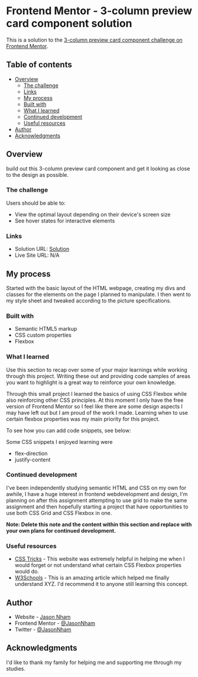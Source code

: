 # Frontend Mentor - 3-column preview card component solution

This is a solution to the [3-column preview card component challenge on Frontend Mentor](https://www.frontendmentor.io/challenges/3column-preview-card-component-pH92eAR2-).

## Table of contents

- [Overview](#overview)
  - [The challenge](#the-challenge)
  - [Links](#links)
  - [My process](#my-process)
  - [Built with](#built-with)
  - [What I learned](#what-i-learned)
  - [Continued development](#continued-development)
  - [Useful resources](#useful-resources)
- [Author](#author)
- [Acknowledgments](#acknowledgments)

## Overview

build out this 3-column preview card component and get it looking as close to the design as possible.

### The challenge

Users should be able to:

- View the optimal layout depending on their device's screen size
- See hover states for interactive elements

### Links

- Solution URL: [Solution](https://jasonnham.github.io/3-column-preview-card/)
- Live Site URL: N/A

## My process

Started with the basic layout of the HTML webpage, creating my divs and classes for the elements on the page I planned to manipulate. I then went to my style sheet and tweaked according to the picture specifications.

### Built with

- Semantic HTML5 markup
- CSS custom properties
- Flexbox

### What I learned

Use this section to recap over some of your major learnings while working through this project. Writing these out and providing code samples of areas you want to highlight is a great way to reinforce your own knowledge.

Through this small project I learned the basics of using CSS Flexbox while also reinforcing other CSS principles. At this moment I only have the free version of Frontend Mentor so I feel like there are some design aspects I may have left out but I am proud of the work I made. Learning when to use certain flexbox properties was my main priority for this project.

To see how you can add code snippets, see below:

Some CSS snippets I enjoyed learning were

- flex-direction
- justify-content

### Continued development

I've been independently studying semantic HTML and CSS on my own for awhile, I have a huge interest in frontend webdevelopment and design, I'm planning on after this assignment attempting to use grid to make the same assignment and then hopefully starting a project that have opportunities to use both CSS Grid and CSS Flexbox in one.

**Note: Delete this note and the content within this section and replace with your own plans for continued development.**

### Useful resources

- [CSS Tricks](css-tricks.com/snippets/css/a-guide-to-flexbox/) - This website was extremely helpful in helping me when I would forget or not understand what certain CSS Flexbox properties would do.
- [W3Schools](w3schools.com) - This is an amazing article which helped me finally understand XYZ. I'd recommend it to anyone still learning this concept.

## Author

- Website - [Jason Nham](N/A-yet)
- Frontend Mentor - [@JasonNham](https://www.frontendmentor.io/profile/yourusername)
- Twitter - [@JasonNham](https://www.twitter.com/yourusername)

## Acknowledgments

I'd like to thank my family for helping me and supporting me through my studies.
